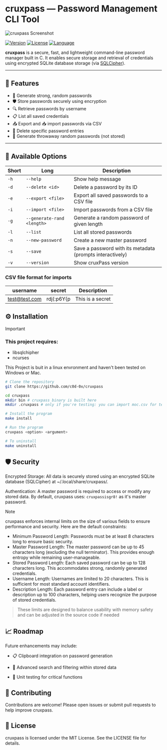 # cruxpass — Password Management CLI Tool

![cruxpass Screenshot](https://raw.githubusercontent.com/c0d-0x/cruxpass/dev/resouces/cruxpass.png)

[![Version](https://img.shields.io/badge/version-v1.2.1-blue.svg)](https://github.com/c0d-0x/cruxpass/releases)
[![License](https://img.shields.io/badge/license-MIT-green.svg)](LICENSE)
[![Language](https://img.shields.io/badge/language-C-blue.svg)](https://github.com/c0d-0x/cruxpass)

**cruxpass** is a secure, fast, and lightweight command-line password manager built in C. It enables secure storage and retrieval of credentials using encrypted SQLite database storage (via [SQLCipher](https://www.zetetic.net/sqlcipher/)).

---

## 🔐 Features

- 🔑 Generate strong, random passwords
- 🛡️ Store passwords securely using encryption
- 🔍 Retrieve passwords by username
- 📋 List all saved credentials
- 📤 Export and 📥 import passwords via CSV
- 🧹 Delete specific password entries
- 🧪 Generate throwaway random passwords (not stored)

---

## 🚀 Available Options

| Short | Long                       | Description                                               |
| ----- | -------------------------- | --------------------------------------------------------- |
| `-h`  | `--help`                   | Show help message                                         |
| `-d`  | `--delete <id>`            | Delete a password by its ID                               |
| `-e`  | `--export <file>`          | Export all saved passwords to a CSV file                  |
| `-i`  | `--import <file>`          | Import passwords from a CSV file                          |
| `-g`  | `--generate-rand <length>` | Generate a random password of given length                |
| `-l`  | `--list`                   | List all stored passwords                                 |
| `-n`  | `--new-password`           | Create a new master password                              |
| `-s`  | `--save`                   | Save a password with its metadata (prompts interactively) |
| `-v`  | `--version`                | Show cruxPass version                                     |

### CSV file format for imports
| username | secret                       | Description                                          |
| ----- | -------------------------- | --------------------------------------------------------- |
|test@test.com| rdj(:p6Y{p           | This is a secret

## ⚙️ Installation

> [!IMPORTANT]
>
> ### This project requires:
>
> - libsqlchipher
> - ncurses
> 
>This Project is buit in a linux envronment and haven't been tested on Windows or Mac. 

```bash
# Clone the repository
git clone https://github.com/c0d-0x/cruxpass

cd cruxpass
mkdir bin # cruxpass binary is built here
mkdir .cruxpass # only if you're testing: you can import moc.csv for testing 

# Install the program
make install

# Run the program
cruxpass <option> <argument>

# To uninstall
make uninstall
```

## 🛡️ Security

Encrypted Storage: All data is securely stored using an encrypted SQLite database (SQLCipher) at ~/.local/share/cruxpass/.

Authentication: A master password is required to access or modify any stored data. By default, cruxpass uses: `cruxpassisgr8!` as it's master password.

> [!NOTE]
> cruxpass enforces internal limits on the size of various fields to ensure performance and security. Here are the default constraints:
>
> - Minimum Password Length: Passwords must be at least 8 characters long to ensure basic security.
> - Master Password Length: The master password can be up to 45 characters long (excluding the null terminator). This provides enough entropy while remaining user-manageable.
> - Stored Password Length: Each saved password can be up to 128 characters long. This accommodates strong, randomly generated credentials.
> - Username Length: Usernames are limited to 20 characters. This is sufficient for most standard account identifiers.
> - Description Length: Each password entry can include a label or description up to 100 characters, helping users recognize the purpose of stored credentials.

> These limits are designed to balance usability with memory safety and can be adjusted in the source code if needed

## 📈 Roadmap

Future enhancements may include:

- 📋 Clipboard integration on password generation

- 🧠 Advanced search and filtering within stored data

- 🧪 Unit testing for critical functions

## 🤝 Contributing

Contributions are welcome! Please open issues or submit pull requests to help improve cruxpass.

## 📄 License

cruxpass is licensed under the MIT License. See the LICENSE file for details.
